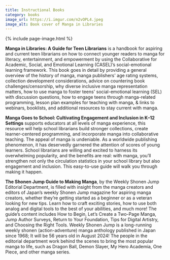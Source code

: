 ```yaml
---
title: Instructional Books
category: books
image_url: https://i.imgur.com/n2vOPL4.jpeg
image_alt: Book cover of Manga in Libraries
---
```

{% include page-image.html %}

<p><strong>Manga in Libraries: A Guide for Teen Librarians</strong> is a handbook for aspiring and current teen librarians on how to connect younger readers to manga for literacy, entertainment, and empowerment by using the Collaborative for Academic, Social, and Emotional Learning (CASEL)’s social-emotional learning framework. This book goes in detail by providing a general overview of the history of manga, manga publishers' age rating systems, collection development considerations, advice on countering book challenges/censorship, why diverse inclusive manga representation matters, how to use manga to foster teens' social-emotional learning (SEL) with discussion questions, how to engage teens through manga-related programming, lesson plan examples for teaching with manga, & links to webinars, booklists, and additional resources to stay current with manga.</p>

<p><strong>Manga Goes to School: Cultivating Engagement and Inclusion in K–12 Settings</strong> supports educators at all levels of manga experience, this resource will help school librarians build stronger collections, create learner-centered programming, and incorporate manga into collaborative teaching. The appeal of manga is undeniable. As a worldwide publishing phenomenon, it has deservedly garnered the attention of scores of young learners. School librarians are willing and excited to harness its overwhelming popularity, and the benefits are real: with manga, you’ll strengthen not only the circulation statistics in your school library but also engagement and inclusion. This easy-to-use guide will walk you through making it happen.</p>

<p><strong>The Shonen Jump Guide to Making Manga</strong>, by the Weekly Shonen Jump Editorial Department, is filled with insight from the manga creators and editors of Japan’s weekly Shonen Jump magazine for aspiring manga creators, whether they’re getting started as a beginner or as a veteran looking for new tips. Learn how to craft exciting stories, how to use both analog and digital tools to the best of your abilities, and much more! The guide’s content includes How to Begin, Let’s Create a Two-Page Manga, Jump Author Surveys, Return to Your Foundation, Tips for Digital Artistry, and Choosing the Right Tools. Weekly Shonen Jump is a long-running weekly shonen (action-adventure) manga anthology published in Japan since 1968; It will be 56 years old in August 2024! The people in the editorial department work behind the scenes to bring the most popular manga to life, such as Dragon Ball, Demon Slayer, My Hero Academia, One Piece, and other manga series.</p>


